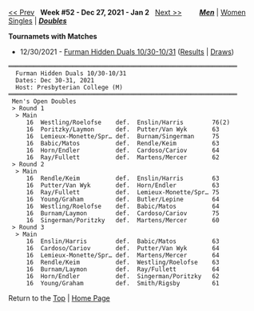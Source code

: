 <a name="top"></a>[<< Prev](men_doubles_2145.md) &nbsp; **Week #52 - Dec 27, 2021 - Jan 2** &nbsp; [Next >>](men_doubles_2201.md) &nbsp;&nbsp;&nbsp;&nbsp;&nbsp;&nbsp;&nbsp; [***Men***](./men_doubles_2152.md) &#124; [Women](./women_doubles_2152.md) &nbsp;&nbsp;&nbsp;&nbsp;&nbsp; [Singles](./men_singles_2152.md) &#124; [***Doubles***](./men_doubles_2152.md)

**Tournamets with Matches**  
- 12/30/2021 - [Furman Hidden Duals 10/30-10/31](#21-76191) ([Results](#21-76191) &#124; <a href="https://colleges.wearecollegetennis.com/competitions/PresbyterianCollegeM/Tournaments/Overview/974B91B2-F2C8-481A-9E34-6C3C9079CAF1" target="_blank">Draws</a>)  

<a name="21-76191"></a>
~~~
════════════════════════════════════════════════════════════════
  Furman Hidden Duals 10/30-10/31
  Dates: Dec 30-31, 2021
  Host: Presbyterian College (M)
════════════════════════════════════════════════════════════════
 Men's Open Doubles
 > Round 1
  > Main
     16  Westling/Roelofse    def.  Enslin/Harris        76(2)
     16  Poritzky/Laymon      def.  Putter/Van Wyk       63
     16  Lemieux-Monette/Spr… def.  Burnam/Singerman     75
     16  Babic/Matos          def.  Rendle/Keim          63
     16  Horn/Endler          def.  Cardoso/Cariov       64
     16  Ray/Fullett          def.  Martens/Mercer       62
 > Round 2
  > Main
     16  Rendle/Keim          def.  Enslin/Harris        63
     16  Putter/Van Wyk       def.  Horn/Endler          63
     16  Ray/Fullett          def.  Lemieux-Monette/Spr… 75
     16  Young/Graham         def.  Butler/Lepine        64
     16  Westling/Roelofse    def.  Babic/Matos          64
     16  Burnam/Laymon        def.  Cardoso/Cariov       75
     16  Singerman/Poritzky   def.  Martens/Mercer       60
 > Round 3
  > Main
     16  Enslin/Harris        def.  Babic/Matos          63
     16  Cardoso/Cariov       def.  Putter/Van Wyk       64
     16  Lemieux-Monette/Spr… def.  Martens/Mercer       64
     16  Rendle/Keim          def.  Westling/Roelofse    63
     16  Burnam/Laymon        def.  Ray/Fullett          64
     16  Horn/Endler          def.  Singerman/Poritzky   62
     16  Young/Graham         def.  Smith/Rigsby         61
~~~

Return to the [Top](./men_doubles_2152.md) &#124; [Home Page](../../index.md)